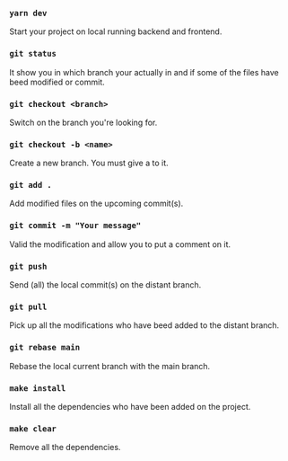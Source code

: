### `yarn dev`

Start your project on local running backend and frontend.

### `git status`

It show you in which branch your actually in and if some of the files have beed modified or commit.

### `git checkout <branch>`

Switch on the branch you're looking for.

### `git checkout -b <name>`

Create a new branch. You must give a <name> to it.

### `git add .`

Add modified files on the upcoming commit(s).

### `git commit -m "Your message"`

Valid the modification and allow you to put a comment on it.

### `git push`

Send (all) the local commit(s) on the distant branch.

### `git pull`

Pick up all the modifications who have beed added to the distant branch.

### `git rebase main`

Rebase the local current branch with the main branch.

### `make install`

Install all the dependencies who have been added on the project.

### `make clear`

Remove all the dependencies.
